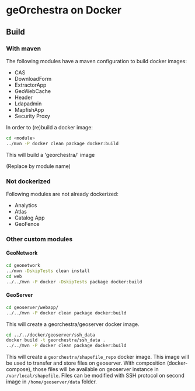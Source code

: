# geOrchestra on Docker

## Build 

### With maven

The following modules have a maven configuration to build docker images:
 
 * CAS
 * DownloadForm
 * ExtractorApp
 * GeoWebCache
 * Header
 * Ldapadmin
 * MapfishApp
 * Security Proxy

In order to (re)build a docker image:

```bash
cd <module>
../mvn -P docker clean package docker:build

```

This will build a 'georchestra/<module>' image

(Replace <module> by module name)


### Not dockerized
Following modules are not already dockerized:

 * Analytics
 * Atlas
 * Catalog App
 * GeoFence
 
### Other custom modules
 
#### GeoNetwork 

```bash
cd geonetwork 
../mvn -DskipTests clean install 
cd web
../../mvn -P docker -DskipTests package docker:build
```

#### GeoServer

```bash
cd geoserver/webapp/
../../mvn -P docker clean package docker:build
```

This will create a georchestra/geoserver docker image.

```bash
cd ../../docker/geoserver/ssh_data
docker build -t georchestra/ssh_data .
../../mvn -P docker clean package docker:build
```

This will create a `georchestra/shapefile_repo` docker image. This image will be used to transfer and store files on 
geoserver. With composition (docker-compose), those files will be available on geoserver instance in 
`/var/local/shapefile`. Files can be modified with SSH protocol on second image in `/home/geoserver/data` folder.



